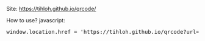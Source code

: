 Site: https://tihloh.github.io/qrcode/

How to use?
javascript:
<pre>window.location.href = 'https://tihloh.github.io/qrcode?url=' + encodeURIComponent(window.location.href);</pre>
